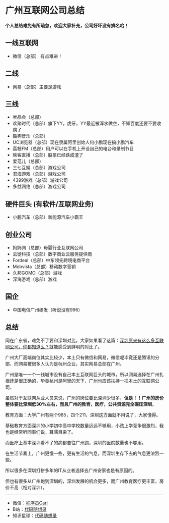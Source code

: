 
<p align="center">
  <a href="https://mp.weixin.qq.com/s/QVF6upVMSbgvZy8lHZS3CQ"><img src="https://img.shields.io/badge/知识星球-代码随想录-blue" alt=""></a>
  <a href="https://mp.weixin.qq.com/s/b66DFkOp8OOxdZC_xLZxfw"><img src="https://img.shields.io/badge/刷题-微信群-green" alt=""></a>
  <a href="https://img-blog.csdnimg.cn/20201210231711160.png"><img src="https://img.shields.io/badge/公众号-代码随想录-brightgreen" alt=""></a>
  <a href="https://space.bilibili.com/525438321"><img src="https://img.shields.io/badge/B站-代码随想录-orange" alt=""></a>
</p>

# 广州互联网公司总结

**个人总结难免有所疏忽，欢迎大家补充，公司好坏没有排名哈！**

## 一线互联网

* 微信（总部） 有点难进！

## 二线
* 网易（总部）主要是游戏

## 三线

* 唯品会（总部）
* 欢聚时代（总部）旗下YY，虎牙，YY最近被浑水做空，不知百度还要不要收购了
* 酷狗音乐（总部）
* UC浏览器（总部）现在隶属阿里创始人何小鹏现在搞小鹏汽车
* 荔枝FM（总部）用户可以在手机上开设自己的电台和录制节目
* 映客直播（总部）股票已经跌成渣了
* 爱范儿（总部）
* 三七互娱（总部）游戏公司
* 君海游戏（总部）游戏公司
* 4399游戏（总部）游戏公司
* 多益网络（总部）游戏公司

## 硬件巨头 (有软件/互联网业务)
* 小鹏汽车（总部）新能源汽车小霸王

## 创业公司

* 妈妈网（总部）母婴行业互联网公司
* 云徙科技（总部）数字商业云服务提供商
* Fordeal（总部）中东领先跨境电商平台
* Mobvista（总部）移动数字营销
* 久邦GOMO（总部）游戏
* 深海游戏（总部）游戏

## 国企

* 中国电信广州研发（听说没有996）


## 总结

同在广东省，难免不了要和深圳对比，大家如果看了这篇：[深圳原来有这么多互联网公司，你都知道么？](https://mp.weixin.qq.com/s/3VJHF2zNohBwDBxARFIn-Q)就能感受到鲜明的对比了。

广州大厂高端岗位其实比较少，本土只有微信和网易，微信呢毕竟还是腾讯的分部，而网易被很多人认为是杭州企业，其实网易总部在广州。

广州是唯一一个一线城市没有自己本土互联网巨头的城市，所以网易选择在广州扎根还是很正确的，毕竟杭州是阿里的天下，广州也应该扶持一把本土的互联网公司。

虽然对于互联网从业人员来说，广州的岗位要比深圳少很多，**但是！！广州的房价整体要比深圳低30%左右，而且广州的教育，医疗，公共资源完全碾压深圳**。

教育方面：大学广州有两个985，四个211，深圳这方面就不用说了，大家懂得。

基础教育方面深圳的小学初中高中学校数量远远不够用，小孩上学竞争很激烈，我也是经常听同事们说，耳濡目染了。

而医疗上基本深圳看不了的病都要往广州跑，深圳的医院数量也不够用。

在生活节奏上，广州更慢一些，更有生活的气息，而深圳生存下去的气息更浓烈一些。

所以很多在深圳打拼多年的IT从业者选择去广州安家也是有原因的。

但也有很多从广州跑到深圳的，深圳发展的机会更多，而广州教育医疗更丰富，房价不高（相对深圳）。




------------------------

* 微信：[程序员Carl](https://mp.weixin.qq.com/s/b66DFkOp8OOxdZC_xLZxfw)
* B站：[代码随想录](https://space.bilibili.com/525438321)
* 知识星球：[代码随想录](https://mp.weixin.qq.com/s/QVF6upVMSbgvZy8lHZS3CQ)



